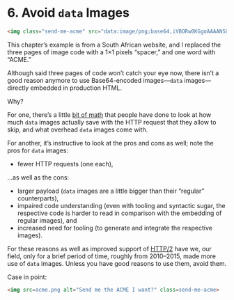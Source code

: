 # 6. Avoid `data` Images

```html
<img class="send-me-acme" src="data:image/png;base64,iVBORw0KGgoAAAANSUhEUgAAAAEAAAABAQMAAAAl21bKAAAAA1BMVEUAAACnej3aAAAAAXRSTlMAQObYZgAAAApJREFUeAFjZAAAAAQAAhq+CAMAAAAASUVORK5CYII=" alt="Send me to build ACME I want" />
```

This chapter’s example is from a South African website, and I replaced the three pages of image code with a 1×1 pixels “spacer,” and one word with “ACME.”

Although said three pages of code won’t catch your eye now, there isn’t a good reason anymore to use Base64-encoded images—`data` images—directly embedded in production HTML.

Why?

For one, there’s a little [bit of math](https://www.andygup.net/a-closer-look-at-base64-image-performance/) that people have done to look at how much `data` images actually save with the HTTP request that they allow to skip, and what overhead `data` images come with.

For another, it’s instructive to look at the pros and cons as well; note the pros for `data` images:

* fewer HTTP requests (one each),

…as well as the cons:

* larger payload (`data` images are a little bigger than their “regular” counterparts),
* impaired code understanding (even with tooling and syntactic sugar, the respective code is harder to read in comparison with the embedding of regular images), and
* increased need for tooling (to generate and integrate the respective images).

For these reasons as well as improved support of [HTTP/2](https://en.wikipedia.org/wiki/HTTP/2) have we, our field, only for a brief period of time, roughly from 2010–2015, made more use of `data` images. Unless you have good reasons to use them, avoid them.

Case in point:

```html
<img src=acme.png alt="Send me the ACME I want?" class=send-me-acme>
```